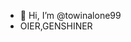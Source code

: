 - 👋 Hi, I’m @towinalone99
- OIER,GENSHINER

<!---
towinalone99/towinalone99 is a ✨ special ✨ repository because its `README.md` (this file) appears on your GitHub profile.
You can click the Preview link to take a look at your changes.
--->
